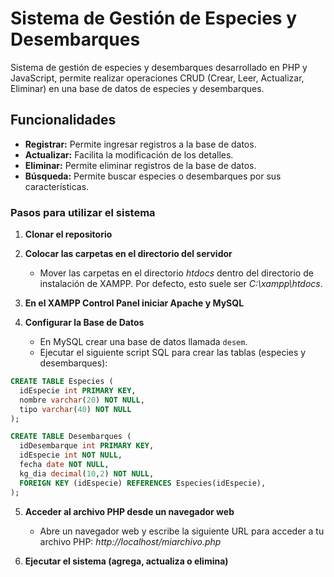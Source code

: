 # Sistema de Gestión de Especies y Desembarques
Sistema de gestión de especies y desembarques desarrollado en PHP y JavaScript, permite realizar operaciones CRUD (Crear, Leer, Actualizar, Eliminar) en una base de datos de especies y desembarques.

## Funcionalidades
- **Registrar:** Permite ingresar registros a la base de datos.
- **Actualizar:** Facilita la modificación de los detalles.
- **Eliminar:** Permite eliminar registros de la base de datos.
- **Búsqueda:** Permite buscar especies o desembarques por sus características.

### Pasos para utilizar el sistema
1. **Clonar el repositorio**

2. **Colocar las carpetas en el directorio del servidor**
    - Mover las carpetas en el directorio *htdocs* dentro del directorio de instalación de XAMPP. Por defecto, esto suele ser *C:\xampp\htdocs*.

3. **En el XAMPP Control Panel iniciar Apache y MySQL**

4. **Configurar la Base de Datos**
    - En MySQL crear una base de datos llamada `desem`.
    - Ejecutar el siguiente script SQL para crear las tablas (especies y desembarques):

  ```sql
CREATE TABLE Especies (
    idEspecie int PRIMARY KEY,
    nombre varchar(20) NOT NULL,
    tipo varchar(40) NOT NULL
);

CREATE TABLE Desembarques (
    idDesembarque int PRIMARY KEY,
    idEspecie int NOT NULL,
    fecha date NOT NULL,
    kg_dia decimal(10,2) NOT NULL,
    FOREIGN KEY (idEspecie) REFERENCES Especies(idEspecie),
);
  ```
5. **Acceder al archivo PHP desde un navegador web**
    - Abre un navegador web y escribe la siguiente URL para acceder a tu archivo PHP:
*http://localhost/miarchivo.php*


6. **Ejecutar el sistema (agrega, actualiza o elimina)**


